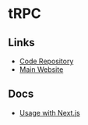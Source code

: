 # tRPC

<!--
https://github.com/PatrickWatson887/Cognitive-Sports-Therapy
https://github.com/wmalarski/trpc-expo-kitchen-sink
https://github.com/opentestimonials/opentestimonials

https://dev.to/franciscomendes10866/build-a-full-stack-app-with-nextjs-tailwind-trpc-and-prisma-orm-4ail
https://www.brockherion.dev/blog/posts/stop-building-rest-apis-for-your-next-apps/
https://www.learnwithjason.dev/let-s-learn-trpc

Zod

https://github.com/sachinraja/trpc-playground
-->

## Links

- [Code Repository](https://github.com/trpc/trpc)
- [Main Website](https://trpc.io/)

## Docs

- [Usage with Next.js](https://trpc.io/docs/nextjs)
